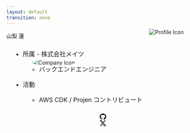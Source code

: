 ```yaml
---
layout: default
transition: none
---
```


<style scoped>
.profile {
  position: absolute;
  top: 130px;
  left: 600px;
}

.mates {
  position: absolute;
  top: 210px;
  left: 295px;
  border-radius: 50%;
}

._bullet li {
  font-size: 1rem !important;
  margin-bottom: 10px !important;
  margin-top: 10px !important;
}
._bullet ul {
  @apply !list-disc text-vprimary;
  font-size: 25px !important;
}
._bullet li::marker {
  @apply inline-block text-vblue;
  font-weight: bold;
}

.twitter-icon {
    --un-icon: url('data:image/svg+xml,%3Csvg xmlns="http://www.w3.org/2000/svg" width="16" height="16" fill="currentColor" class="bi bi-twitter-x" viewBox="0 0 16 16"%3E%3Cpath d="M12.6.75h2.454l-5.36 6.142L16 15.25h-4.937l-3.867-5.07-4.425 5.07H.316l5.733-6.57L0 .75h5.063l3.495 4.633L12.601.75Zm-.86 13.028h1.36L4.323 2.145H2.865z"/%3E%3C/svg%3E');
    -webkit-mask: var(--un-icon) no-repeat;
    mask: var(--un-icon) no-repeat;
    -webkit-mask-size: 100% 100%;
    background-color: currentColor;
}

.github-icon {
    --un-icon: url('data:image/svg+xml,%3Csvg xmlns="http://www.w3.org/2000/svg" width="24" height="24" viewBox="0 0 24 24"%3E%3Cpath d="M12 0c-6.626 0-12 5.373-12 12 0 5.302 3.438 9.8 8.207 11.387.599.111.793-.261.793-.577v-2.234c-3.338.726-4.033-1.416-4.033-1.416-.546-1.387-1.333-1.756-1.333-1.756-1.089-.745.083-.729.083-.729 1.205.084 1.839 1.237 1.839 1.237 1.07 1.834 2.807 1.304 3.492.997.107-.775.418-1.305.762-1.604-2.665-.305-5.467-1.334-5.467-5.931 0-1.311.469-2.381 1.236-3.221-.124-.303-.535-1.524.117-3.176 0 0 1.008-.322 3.301 1.23.957-.266 1.983-.399 3.003-.404 1.02.005 2.047.138 3.006.404 2.291-1.552 3.297-1.23 3.297-1.23.653 1.653.242 2.874.118 3.176.77.84 1.235 1.911 1.235 3.221 0 4.609-2.807 5.624-5.479 5.921.43.372.823 1.102.823 2.222v3.293c0 .319.192.694.801.576 4.765-1.589 8.199-6.086 8.199-11.386 0-6.627-5.373-12-12-12z"/%3E%3C/svg%3E');
    -webkit-mask: var(--un-icon) no-repeat;
    mask: var(--un-icon) no-repeat;
    -webkit-mask-size: 100% 100%;
    background-color: currentColor;
}
</style>
<div class="pa-20">

<img src="/profile.png" class="w-30 h-30 mx-10 profile" alt="Profile Icon" />
<img src="/mates.png" class="w-10 h-10 mx-7 mates" alt="Company Icon" />

<p class="text-4xl"> 山梨 蓮 </p>

<div class="mt-10 _bullet flex h-full">

- 所属 - 株式会社メイツ

  - バックエンドエンジニア

- 活動
  - AWS CDK / Projen コントリビュート

</div>

<div class="flex justify-end mt-10">
  <div class="flex mx-3"> <div class="github-icon w-7 h-7 mx-1" /> <a href="https://github.com/ren-yamanashi" target="_blank"> @ren-yamanashi </a> </div>
  <div class="flex mx-3"> <div class="twitter-icon w-7 h-7 mx-1" /> <a href="https://github.com/ren-yamanashi" target="_blank"> @ren_yamanashi </a> </div>
</div>

</div>

<!--
まず最初に、軽く自己紹介をさせていただきます。  

br

山梨 蓮と申します。  
株式会社メイツでバックエンドエンジニアをしています。  
CDK が好きで、気が向いた時に CDK だったり Projen というツールに Pull Request や Issue を提出したりしています

今日のイベントで登壇される方は AWS のエキスパートだったり ソフトウェアにおけるインフラのエキスパートという側面が強い印象なのですが、私はそうではなくて、どちらかというと TypeScript やそのエコシステムに関しての方が知識があるので、今日はその辺りの話を CDK と絡めてしていきたいと思います

では、ここから本題に入っていきます。
-->
